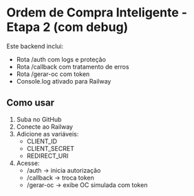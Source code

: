 # Ordem de Compra Inteligente - Etapa 2 (com debug)

Este backend inclui:
- Rota /auth com logs e proteção
- Rota /callback com tratamento de erros
- Rota /gerar-oc com token
- Console.log ativado para Railway

## Como usar

1. Suba no GitHub
2. Conecte ao Railway
3. Adicione as variáveis:
   - CLIENT_ID
   - CLIENT_SECRET
   - REDIRECT_URI
4. Acesse:
   - /auth → inicia autorização
   - /callback → troca token
   - /gerar-oc → exibe OC simulada com token

